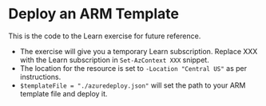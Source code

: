 # Deploy an ARM Template

This is the code to the Learn exercise for future reference.

- The exercise will give you a temporary Learn subscription. Replace XXX with the Learn subscription in `Set-AzContext XXX` snippet.
- The location for the resource is set to `-Location "Central US"` as per instructions.
- `$templateFile = "./azuredeploy.json"` will set the path to your ARM template file and deploy it.
